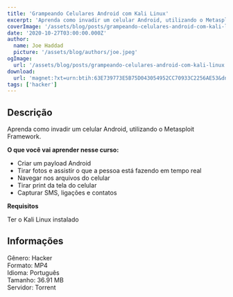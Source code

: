 ```yaml
---
title: 'Grampeando Celulares Android com Kali Linux'
excerpt: 'Aprenda como invadir um celular Android, utilizando o Metasploit Framework.   O que você vai aprender nesse curso:    Criar um payload Android  Tirar fotos e assistir o que a pessoa está fazendo em tempo real  Navegar nos arquivos do celular <'
coverImage: '/assets/blog/posts/grampeando-celulares-android-com-kali-linux.png'
date: '2020-10-27T03:00:00.000Z'
author:
  name: Joe Haddad
  picture: '/assets/blog/authors/joe.jpeg'
ogImage:
  url: '/assets/blog/posts/grampeando-celulares-android-com-kali-linux.png'
download:
  url: 'magnet:?xt=urn:btih:63E739773E5B75D043054952CC70933C2256AE53&dn=Curso%20Grampeando%20Celulares%20Android%20com%20Kali%20Linux&tr=udp%3a%2f%2ftracker.openbittorrent.com%3a1337%2fannounce&tr=udp%3a%2f%2ftracker.opentrackr.org%3a1337%2fannounce'
tags: ['hacker']
---
```

<h2>Descrição</h2>
<p></p><p>Aprenda como invadir um celular Android, utilizando o Metasploit Framework.</p><p><strong>O que você vai aprender nesse curso:</strong></p><ul><li>Criar um payload Android</li><li>Tirar fotos e assistir o que a pessoa está fazendo em tempo real</li><li>Navegar nos arquivos do celular</li><li>Tirar print da tela do celular</li><li>Capturar SMS, ligações e contatos</li></ul><p><strong>Requisitos</strong></p><p>Ter o Kali Linux instalado</p><h2>Informações</h2><p>Gênero: Hacker<br/>Formato: MP4<br/>Idioma: Português<br/>Tamanho: 36.91 MB<br/>Servidor: Torrent</p>